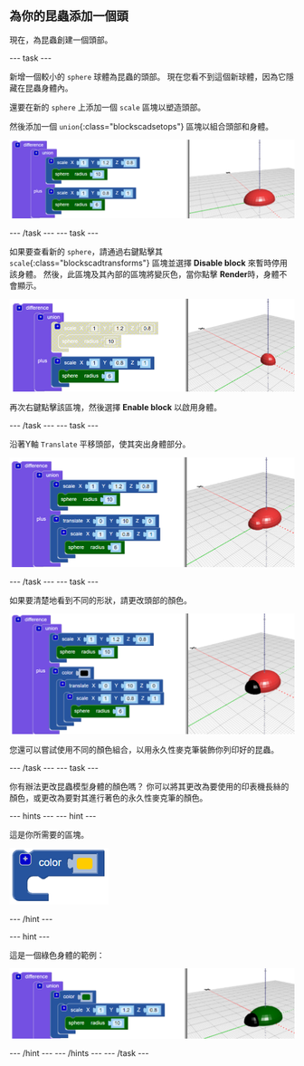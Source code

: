 ## 為你的昆蟲添加一個頭

現在，為昆蟲創建一個頭部。

--- task ---

新增一個較小的 `sphere` 球體為昆蟲的頭部。 現在您看不到這個新球體，因為它隱藏在昆蟲身體內。

還要在新的 `sphere` 上添加一個 `scale` 區塊以塑造頭部。

然後添加一個 `union`{:class="blockscadsetops"} 區塊以組合頭部和身體。

![截圖](images/bug-head-hidden.png)

--- /task --- --- task ---

如果要查看新的  `sphere`，請通過右鍵點擊其 `scale`{:class="blockscadtransforms"} 區塊並選擇 **Disable block** 來暫時停用該身體。 然後，此區塊及其內部的區塊將變灰色，當你點擊 **Render**時，身體不會顯示。

![截圖](images/bug-disable.png)

再次右鍵點擊該區塊，然後選擇 **Enable block** 以啟用身體。

--- /task --- --- task ---

沿著Y軸 `Translate` 平移頭部，使其突出身體部分。

  ![截圖](images/bug-head.png)

--- /task --- --- task ---

如果要清楚地看到不同的形狀，請更改頭部的顏色。

![截圖](images/bug-head-black.png)

您還可以嘗試使用不同的顏色組合，以用永久性麥克筆裝飾你列印好的昆蟲。

--- /task --- --- task ---

你有辦法更改昆蟲模型身體的顏色嗎？ 你可以將其更改為要使用的印表機長絲的顏色，或更改為要對其進行著色的永久性麥克筆的顏色。

--- hints --- --- hint ---

這是你所需要的區塊。

![截圖](images/bug-colour-block.png)

--- /hint ---

--- hint ---

這是一個綠色身體的範例：

![截圖](images/bug-body-colour.png)

--- /hint --- --- /hints --- --- /task ---




  
